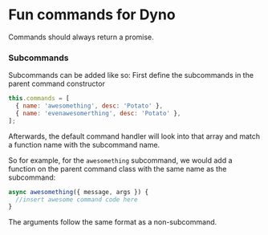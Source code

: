 # Fun commands for Dyno

Commands should always return a promise.

### Subcommands
Subcommands can be added like so:
First define the subcommands in the parent command constructor

```Javascript
this.commands = [
  { name: 'awesomething', desc: 'Potato' },
  { name: 'evenawesomerthing', desc: 'Potato' },
];
```

Afterwards, the default command handler will look into that array and match a function name with the subcommand name.

So for example, for the `awesomething` subcommand, we would add a function on the parent command class with the same name as the subcommand:

```Javascript
async awesomething({ message, args }) {
  //insert awesome command code here
}
```

The arguments follow the same format as a non-subcommand.
